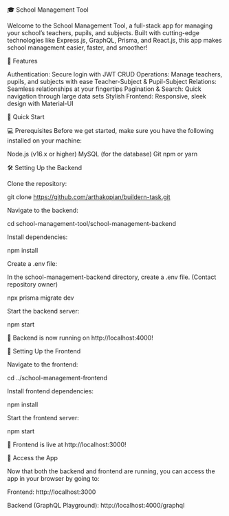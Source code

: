🎓 School Management Tool

Welcome to the School Management Tool, a full-stack app for managing your school’s teachers, pupils, and subjects. Built with cutting-edge technologies like Express.js, GraphQL, Prisma, and React.js, this app makes school management easier, faster, and smoother!

🌟 Features

Authentication: Secure login with JWT
CRUD Operations: Manage teachers, pupils, and subjects with ease
Teacher-Subject & Pupil-Subject Relations: Seamless relationships at your fingertips
Pagination & Search: Quick navigation through large data sets
Stylish Frontend: Responsive, sleek design with Material-UI

🚀 Quick Start

💻 Prerequisites
Before we get started, make sure you have the following installed on your machine:

Node.js (v16.x or higher)
MySQL (for the database)
Git
npm or yarn

🛠️ Setting Up the Backend

Clone the repository:

git clone https://github.com/arthakopian/buildern-task.git

Navigate to the backend:

cd school-management-tool/school-management-backend

Install dependencies:

npm install

Create a .env file:

In the school-management-backend directory, create a .env file. (Contact repository owner)

npx prisma migrate dev

Start the backend server:

npm start

🎉 Backend is now running on http://localhost:4000!

🎨 Setting Up the Frontend

Navigate to the frontend:

cd ../school-management-frontend

Install frontend dependencies:

npm install

Start the frontend server:

npm start

🎉 Frontend is live at http://localhost:3000!

🎯 Access the App

Now that both the backend and frontend are running, you can access the app in your browser by going to:

Frontend: http://localhost:3000

Backend (GraphQL Playground): http://localhost:4000/graphql

